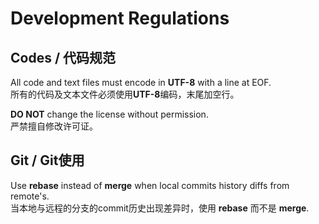 # Development Regulations

## Codes / 代码规范

All code and text files must encode in **UTF-8** with a line at EOF.  
所有的代码及文本文件必须使用**UTF-8**编码，末尾加空行。

**DO NOT** change the license without permission.  
严禁擅自修改许可证。

## Git / Git使用

Use **rebase** instead of **merge** when local commits history diffs from remote's.  
当本地与远程的分支的commit历史出现差异时，使用 **rebase** 而不是 **merge**.
